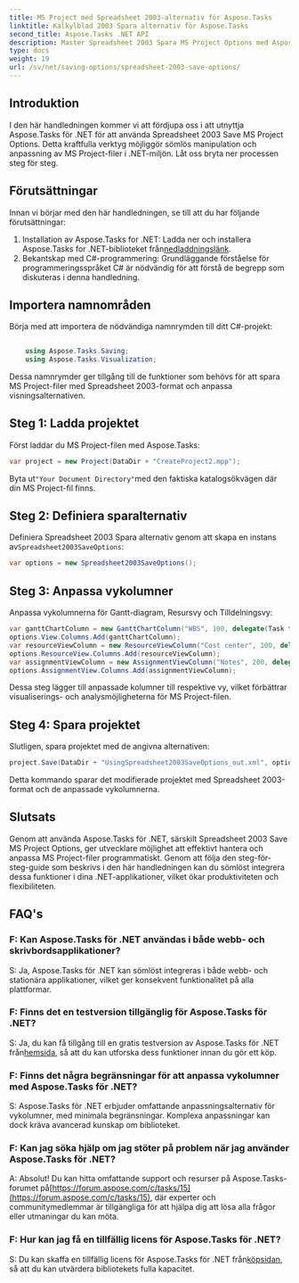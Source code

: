 ```yaml
---
title: MS Project med Spreadsheet 2003-alternativ för Aspose.Tasks
linktitle: Kalkylblad 2003 Spara alternativ för Aspose.Tasks
second_title: Aspose.Tasks .NET API
description: Master Spreadsheet 2003 Spara MS Project Options med Aspose.Tasks för .NET. Sömlöst anpassa och spara MS Project-filer programmatiskt.
type: docs
weight: 19
url: /sv/net/saving-options/spreadsheet-2003-save-options/
---
```

## Introduktion
I den här handledningen kommer vi att fördjupa oss i att utnyttja Aspose.Tasks för .NET för att använda Spreadsheet 2003 Save MS Project Options. Detta kraftfulla verktyg möjliggör sömlös manipulation och anpassning av MS Project-filer i .NET-miljön. Låt oss bryta ner processen steg för steg.
## Förutsättningar
Innan vi börjar med den här handledningen, se till att du har följande förutsättningar:
1.  Installation av Aspose.Tasks for .NET: Ladda ner och installera Aspose.Tasks for .NET-biblioteket från[nedladdningslänk](https://releases.aspose.com/tasks/net/).
2. Bekantskap med C#-programmering: Grundläggande förståelse för programmeringsspråket C# är nödvändig för att förstå de begrepp som diskuteras i denna handledning.

## Importera namnområden
Börja med att importera de nödvändiga namnrymden till ditt C#-projekt:
```csharp
    
    using Aspose.Tasks.Saving;
    using Aspose.Tasks.Visualization;
```
Dessa namnrymder ger tillgång till de funktioner som behövs för att spara MS Project-filer med Spreadsheet 2003-format och anpassa visningsalternativen.
## Steg 1: Ladda projektet
Först laddar du MS Project-filen med Aspose.Tasks:
```csharp
var project = new Project(DataDir + "CreateProject2.mpp");
```
 Byta ut`"Your Document Directory"`med den faktiska katalogsökvägen där din MS Project-fil finns.
## Steg 2: Definiera sparalternativ
 Definiera Spreadsheet 2003 Spara alternativ genom att skapa en instans av`Spreadsheet2003SaveOptions`:
```csharp
var options = new Spreadsheet2003SaveOptions();
```
## Steg 3: Anpassa vykolumner
Anpassa vykolumnerna för Gantt-diagram, Resursvy och Tilldelningsvy:
```csharp
var ganttChartColumn = new GanttChartColumn("WBS", 100, delegate(Task task) { return task.Get(Tsk.WBS); });
options.View.Columns.Add(ganttChartColumn);
var resourceViewColumn = new ResourceViewColumn("Cost center", 100, delegate(Resource resource) { return resource.Get(Rsc.CostCenter); });
options.ResourceView.Columns.Add(resourceViewColumn);
var assignmentViewColumn = new AssignmentViewColumn("Notes", 200, delegate(ResourceAssignment assignment) { return assignment.Get(Asn.NotesText); });
options.AssignmentView.Columns.Add(assignmentViewColumn);
```
Dessa steg lägger till anpassade kolumner till respektive vy, vilket förbättrar visualiserings- och analysmöjligheterna för MS Project-filen.
## Steg 4: Spara projektet
Slutligen, spara projektet med de angivna alternativen:
```csharp
project.Save(DataDir + "UsingSpreadsheet2003SaveOptions_out.xml", options);
```
Detta kommando sparar det modifierade projektet med Spreadsheet 2003-format och de anpassade vykolumnerna.

## Slutsats
Genom att använda Aspose.Tasks för .NET, särskilt Spreadsheet 2003 Save MS Project Options, ger utvecklare möjlighet att effektivt hantera och anpassa MS Project-filer programmatiskt. Genom att följa den steg-för-steg-guide som beskrivs i den här handledningen kan du sömlöst integrera dessa funktioner i dina .NET-applikationer, vilket ökar produktiviteten och flexibiliteten.

## FAQ's
### F: Kan Aspose.Tasks för .NET användas i både webb- och skrivbordsapplikationer?
S: Ja, Aspose.Tasks för .NET kan sömlöst integreras i både webb- och stationära applikationer, vilket ger konsekvent funktionalitet på alla plattformar.
### F: Finns det en testversion tillgänglig för Aspose.Tasks för .NET?
S: Ja, du kan få tillgång till en gratis testversion av Aspose.Tasks för .NET från[hemsida](https://releases.aspose.com/), så att du kan utforska dess funktioner innan du gör ett köp.
### F: Finns det några begränsningar för att anpassa vykolumner med Aspose.Tasks för .NET?
S: Aspose.Tasks för .NET erbjuder omfattande anpassningsalternativ för vykolumner, med minimala begränsningar. Komplexa anpassningar kan dock kräva avancerad kunskap om biblioteket.
### F: Kan jag söka hjälp om jag stöter på problem när jag använder Aspose.Tasks för .NET?
 A: Absolut! Du kan hitta omfattande support och resurser på Aspose.Tasks-forumet på[https://forum.aspose.com/c/tasks/15](https://forum.aspose.com/c/tasks/15), där experter och communitymedlemmar är tillgängliga för att hjälpa dig att lösa alla frågor eller utmaningar du kan möta.
### F: Hur kan jag få en tillfällig licens för Aspose.Tasks för .NET?
 S: Du kan skaffa en tillfällig licens för Aspose.Tasks för .NET från[köpsidan](https://purchase.aspose.com/temporary-license/), så att du kan utvärdera bibliotekets fulla kapacitet.